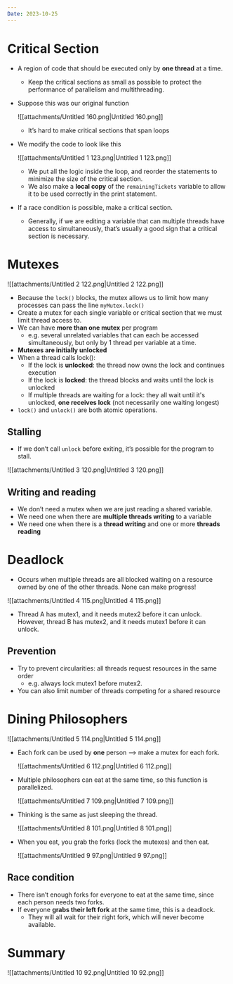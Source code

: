 ```yaml
---
Date: 2023-10-25
---
```

# Critical Section

- A region of code that should be executed only by **one thread** at a time.
    - Keep the critical sections as small as possible to protect the performance of parallelism and multithreading.
- Suppose this was our original function
    
    ![[attachments/Untitled 160.png|Untitled 160.png]]
    
    - It’s hard to make critical sections that span loops
- We modify the code to look like this
    
    ![[attachments/Untitled 1 123.png|Untitled 1 123.png]]
    
    - We put all the logic inside the loop, and reorder the statements to minimize the size of the critical section.
    - We also make a **local copy** of the `remainingTickets` variable to allow it to be used correctly in the print statement.
- If a race condition is possible, make a critical section.
    - Generally, if we are editing a variable that can multiple threads have access to simultaneously, that’s usually a good sign that a critical section is necessary.

# Mutexes

![[attachments/Untitled 2 122.png|Untitled 2 122.png]]

- Because the `lock()` blocks, the mutex allows us to limit how many processes can pass the line `myMutex.lock()`
- Create a mutex for each single variable or critical section that we must limit thread access to.
- We can have **more than one mutex** per program
    - e.g. several unrelated variables that can each be accessed simultaneously, but only by 1 thread per variable at a time.
- **Mutexes are initially unlocked**
- When a thread calls lock():
    - If the lock is **unlocked**: the thread now owns the lock and continues execution
    - If the lock is **locked**: the thread blocks and waits until the lock is unlocked
    - If multiple threads are waiting for a lock: they all wait until it's unlocked, **one receives lock** (not necessarily one waiting longest)
- `lock()` and `unlock()` are both atomic operations.

## Stalling

- If we don’t call `unlock` before exiting, it’s possible for the program to stall.

![[attachments/Untitled 3 120.png|Untitled 3 120.png]]

## Writing and reading

- We don’t need a mutex when we are just reading a shared variable.
- We need one when there are **multiple threads writing** to a variable
- We need one when there is a **thread writing** and one or more **threads reading**

# Deadlock

- Occurs when multiple threads are all blocked waiting on a resource owned by one of the other threads. None can make progress!

![[attachments/Untitled 4 115.png|Untitled 4 115.png]]

- Thread A has mutex1, and it needs mutex2 before it can unlock. However, thread B has mutex2, and it needs mutex1 before it can unlock.

## Prevention

- Try to prevent circularities: all threads request resources in the same order
    - e.g. always lock mutex1 before mutex2.
- You can also limit number of threads competing for a shared resource

# Dining Philosophers

![[attachments/Untitled 5 114.png|Untitled 5 114.png]]

- Each fork can be used by **one** person —> make a mutex for each fork.
    
    ![[attachments/Untitled 6 112.png|Untitled 6 112.png]]
    
- Multiple philosophers can eat at the same time, so this function is parallelized.
    
    ![[attachments/Untitled 7 109.png|Untitled 7 109.png]]
    
- Thinking is the same as just sleeping the thread.
    
    ![[attachments/Untitled 8 101.png|Untitled 8 101.png]]
    
- When you eat, you grab the forks (lock the mutexes) and then eat.
    
    ![[attachments/Untitled 9 97.png|Untitled 9 97.png]]
    

## Race condition

- There isn’t enough forks for everyone to eat at the same time, since each person needs two forks.
- If everyone **grabs their left fork** at the same time, this is a deadlock.
    - They will all wait for their right fork, which will never become available.

# Summary

![[attachments/Untitled 10 92.png|Untitled 10 92.png]]